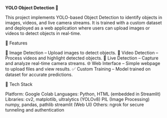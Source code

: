 **YOLO Object Detection 🚀**

This project implements YOLO-based Object Detection to identify objects in images, videos, and live camera streams. It is trained with a custom dataset and deployed as a web application where users can upload images or videos to detect objects in real-time.

🔹 Features

  📸 Image Detection – Upload images to detect objects.
  🎥 Video Detection – Process videos and highlight detected objects.
  📡 Live Detection – Capture and analyze real-time camera streams.
  🌐 Web Interface – Simple webpage to upload files and view results.
  ✅ Custom Training – Model trained on dataset for accurate predictions.

🔹 Tech Stack

  Platform: Google Colab
  Languages: Python, HTML (embedded in Streamlit)
  Libraries:
    cv2, matplotlib, ultralytics (YOLOv8)
    PIL (Image Processing)
    numpy, pandas, pathlib
    streamlit (Web UI)
  Others: ngrok for secure tunneling and authentication
